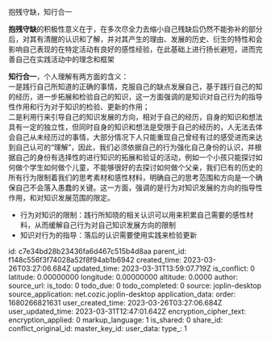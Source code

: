 抱残守缺，知行合一

**抱残守缺**的积极性意义在于，在多次尽全力去缩小自己残缺后仍然不能弥补的部分后，对其有清醒的认识和了解，并对其产生的理由、发展的历史、衍生的特性和会影响自己表现的在特定活动有良好的感性经验，在此基础上进行扬长避短，进而完善自己在实践活动中的理念和框架


**知行合一**，个人理解有两方面的含义：  
        一是践行自己所知道的正确的事情，克服自己的缺点发展自己，基于践行自己的知的经历，进一步拓展和检验自己的知识，这一方面强调的是知识对自己行为的指导性作用和行为对于知识的检验、更新的作用；  
        二是利用行来引导自己的知识发展的方向，相对于自己的经历，自身的知识和想法具有一定的独立性，但同时自身的知识和想法是受限于自己的经历的，人无法去体会自己从未经历过的事情，大部分情况下人只能重现自己曾经有过的感受进而来达到自己认可的“理解”，因此，我们必须依据自己的行为强化自己身份的认识，并根据自己的身份有选择性的进行知识的拓展和验证的活动，例如一个小孩只能探讨如何做个学生如何做个儿童，不能够很好的去探讨如何做个父亲，我们已有的历史的所有行为限制着我们的思考素材和感性材料，明确自己的思考范围和方向是一个确保自己不会落入愚蠢的关键。这一方面，强调的是行为对知识发展的方向的指导性作用，和对知识发展范围的限定。

* 行为对知识的限制：践行所知晓的相关认识可以用来积累自己需要的感性材料，从而缓解自己行为对自己知识发展方向的限制
* 知识对行为的指导：落后的认识需要使用实践来检验更新


id: c7e34bd28b23436fa6d467c515b4d8aa
parent_id: f148c556f3f74028a52f8f94ab1b6942
created_time: 2023-03-26T03:27:06.684Z
updated_time: 2023-03-31T13:59:07.719Z
is_conflict: 0
latitude: 0.00000000
longitude: 0.00000000
altitude: 0.0000
author: 
source_url: 
is_todo: 0
todo_due: 0
todo_completed: 0
source: joplin-desktop
source_application: net.cozic.joplin-desktop
application_data: 
order: 1680266821631
user_created_time: 2023-03-26T03:27:06.684Z
user_updated_time: 2023-03-31T12:47:01.642Z
encryption_cipher_text: 
encryption_applied: 0
markup_language: 1
is_shared: 0
share_id: 
conflict_original_id: 
master_key_id: 
user_data: 
type_: 1